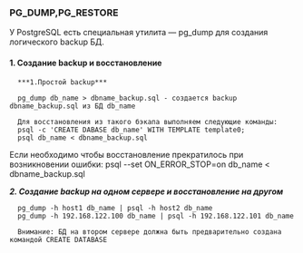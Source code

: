 ### PG_DUMP,PG_RESTORE

У PostgreSQL есть специальная утилита — pg_dump для создания логического backup БД.

#### 1. Создание backup и восстановление

      ***1.Простой backup***
      
      pg_dump db_name > dbname_backup.sql - создается backup dbname_backup.sql из БД db_name
      
      Для восстановления из такого бэкапа выполняем следующие команды:
      psql -c 'CREATE DABASE db_name' WITH TEMPLATE template0;
      psql db_name < dbname_backup.sql
      
Если необходимо чтобы восстановление прекратилось при возникновении ошибки:
      psql --set ON_ERROR_STOP=on db_name < dbname_backup.sql
      
      
***2. Создание backup на одном сервере и восстановление на другом***

      pg_dump -h host1 db_name | psql -h host2 db_name
      pg_dump -h 192.168.122.100 db_name | psql -h 192.168.122.101 db_name
      
      Внимание: БД на втором сервере должна быть предварительно создана командой CREATE DATABASE
